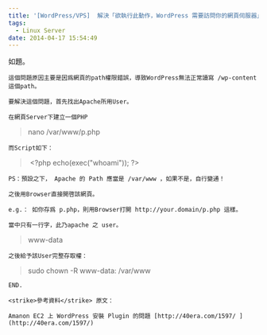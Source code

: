 ```yaml
---
title: '[WordPress/VPS]  解決「欲執行此動作，WordPress 需要訪問你的網頁伺服器」之問題'
tags:
  - Linux Server
date: 2014-04-17 15:54:49
---
```


如題。

	這個問題原因主要是因爲網頁的path權限錯誤，導致WordPress無法正常讀寫 /wp-content 這個path。

	要解決這個問題，首先找出Apache所用User。

	在網頁Server下建立一個PHP

> nano /var/www/p.php

	而Script如下：

> &nbsp;&lt;?php echo(exec(&quot;whoami&quot;)); ?&gt;

	PS：預設之下， Apache 的 Path 應當是 /var/www ，如果不是，自行變通！

	之後用Browser直接開啓該網頁。

	e.g.： 如你存爲 p.php，則用Browser打開 http://your.domain/p.php 這樣。

	當中只有一行字，此乃apache 之 user。

> www-data

	之後給予該User完整存取權：

> sudo chown -R www-data: /var/www

	END.

	<strike>參考資料</strike> 原文：

	Amanon EC2 上 WordPress 安裝 Plugin 的問題 [http://40era.com/1597/ ](http://40era.com/1597/)